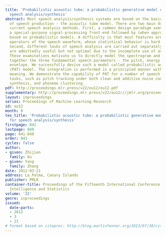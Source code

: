 ```yaml
---
title: 'Probabilistic acoustic tube: a probabilistic generative model of speech for
  speech analysis/synthesis'
abstract: Most speech analysis/synthesis systems are based on the basic physical model
  of speech production - the acoustic tube model. There are two main drawbacks with
  current speech analysis methods. First, a common design paradigm seems to build
  a special-purpose signal-processing front-end followed by (when appropriate) a back-end
  based on probabilistic models. A difficulty is that most features are nonlinear
  operators of the speech waveform, whose statistical behavior is hard to be modeled.
  Second, different tasks of speech analysis are carried out separately. These practices
  are admittedly useful but not optimal due to the incomplete use of available information.
  These examinations motivate us to directly model the spectrogram and to integrate
  together the three fundamental speech parameters - the pitch, energy and spectral
  envelope. We successfully devise such a model called probabilistic acoustic tube
  (PAT) model. The integration is performed in a principled manner with explicit physical
  meaning. We demonstrate the capability of PAT for a number of speech analysis/synthesis
  tasks, such as pitch tracking under both clean and additive noise conditions, speech
  synthesis, and phoneme clustering.
pdf: http://proceedings.mlr.press/v22/ou12/ou12.pdf
supplementary: http://proceedings.mlr.press/v22/ou12///jmlr.org/proceedings/papers/v22/ou12/ou12Supple.zip
layout: inproceedings
series: Proceedings of Machine Learning Research
id: ou12
month: 0
tex_title: 'Probabilistic acoustic tube: a probabilistic generative model of speech
  for speech analysis/synthesis'
firstpage: 841
lastpage: 849
page: 841-849
order: 841
cycles: false
author:
- given: Zhijian
  family: Ou
- given: Yang
  family: Zhang
date: 2012-03-21
address: La Palma, Canary Islands
publisher: PMLR
container-title: Proceedings of the Fifteenth International Conference on Artificial
  Intelligence and Statistics
volume: '22'
genre: inproceedings
issued:
  date-parts:
  - 2012
  - 3
  - 21
# Format based on citeproc: http://blog.martinfenner.org/2013/07/30/citeproc-yaml-for-bibliographies/
---
```

